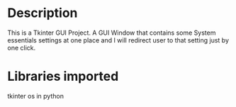 # Description
This is a Tkinter GUI Project.
A GUI Window that contains some System essentials settings at one place and I will redirect user to that setting just by one click.

# Libraries imported
tkinter 
os in python

